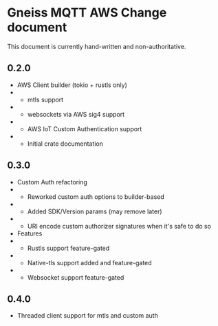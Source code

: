 # Gneiss MQTT AWS Change document
This document is currently hand-written and non-authoritative.

## 0.2.0 
* AWS Client builder (tokio + rustls only)
* * mtls support
* * websockets via AWS sig4 support
* * AWS IoT Custom Authentication support
* * Initial crate documentation

## 0.3.0
* Custom Auth refactoring
* * Reworked custom auth options to builder-based
* * Added SDK/Version params (may remove later)
* * URI encode custom authorizer signatures when it's safe to do so
* Features
* * Rustls support feature-gated
* * Native-tls support added and feature-gated
* * Websocket support feature-gated

## 0.4.0
* Threaded client support for mtls and custom auth